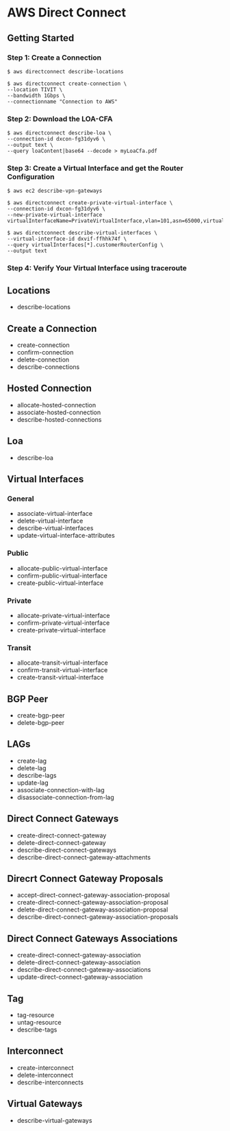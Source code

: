 # AWS Direct Connect

## Getting Started

### Step 1: Create a Connection
```
$ aws directconnect describe-locations

$ aws directconnect create-connection \
--location TIVIT \
--bandwidth 1Gbps \
--connectionname "Connection to AWS"
```

### Step 2: Download the LOA-CFA
```
$ aws directconnect describe-loa \
--connection-id dxcon-fg31dyv6 \
--output text \
--query loaContent|base64 --decode > myLoaCfa.pdf
```

### Step 3: Create a Virtual Interface and get the Router Configuration
```
$ aws ec2 describe-vpn-gateways

$ aws directconnect create-private-virtual-interface \
--connection-id dxcon-fg31dyv6 \
--new-private-virtual-interface virtualInterfaceName=PrivateVirtualInterface,vlan=101,asn=65000,virtualGatewayId=vgwebaa27db,addressFamily=ipv4

$ aws directconnect describe-virtual-interfaces \
--virtual-interface-id dxvif-ffhhk74f \
--query virtualInterfaces[*].customerRouterConfig \
--output text
```

### Step 4: Verify Your Virtual Interface using traceroute

## Locations
- describe-locations

## Create a Connection
- create-connection
- confirm-connection
- delete-connection
- describe-connections

## Hosted Connection
- allocate-hosted-connection
- associate-hosted-connection
- describe-hosted-connections

## Loa
- describe-loa

## Virtual Interfaces

### General
- associate-virtual-interface
- delete-virtual-interface
- describe-virtual-interfaces
- update-virtual-interface-attributes

### Public
- allocate-public-virtual-interface
- confirm-public-virtual-interface
- create-public-virtual-interface

### Private
- allocate-private-virtual-interface
- confirm-private-virtual-interface
- create-private-virtual-interface

### Transit
- allocate-transit-virtual-interface
- confirm-transit-virtual-interface
- create-transit-virtual-interface

## BGP Peer
- create-bgp-peer
- delete-bgp-peer

## LAGs
- create-lag
- delete-lag
- describe-lags
- update-lag
- associate-connection-with-lag
- disassociate-connection-from-lag

## Direct Connect Gateways
- create-direct-connect-gateway
- delete-direct-connect-gateway
- describe-direct-connect-gateways
- describe-direct-connect-gateway-attachments

## Direcrt Connect Gateway Proposals
- accept-direct-connect-gateway-association-proposal
- create-direct-connect-gateway-association-proposal
- delete-direct-connect-gateway-association-proposal
- describe-direct-connect-gateway-association-proposals

## Direct Connect Gateways Associations
- create-direct-connect-gateway-association
- delete-direct-connect-gateway-association
- describe-direct-connect-gateway-associations
- update-direct-connect-gateway-association

## Tag
- tag-resource
- untag-resource
- describe-tags

## Interconnect
- create-interconnect
- delete-interconnect
- describe-interconnects

## Virtual Gateways
- describe-virtual-gateways
